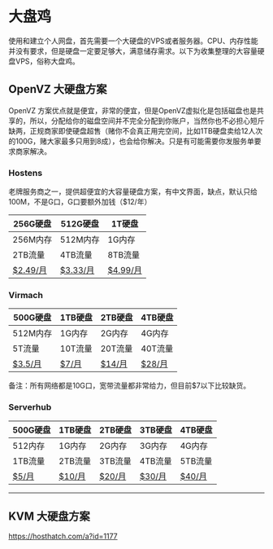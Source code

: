 
# 大盘鸡

使用和建立个人网盘，首先需要一个大硬盘的VPS或者服务器。CPU、内存性能并没有要求，但是硬盘一定要足够大，满意储存需求。以下为收集整理的大容量硬盘VPS，俗称大盘鸡。

## OpenVZ 大硬盘方案

OpenVZ 方案优点就是便宜，非常的便宜，但是OpenVZ虚拟化是包括磁盘也是共享的，所以，分配给你的磁盘空间并不完全分配到你账户，当然你也不必担心短斤缺两，正规商家即使硬盘超售（赌你不会真正用完空间，比如1TB硬盘卖给12人次的100G，赌大家最多只用到8成），也会给你解决。只是有可能需要你发服务单要求商家解决。

### Hostens
老牌服务商之一，提供超便宜的大容量硬盘方案，有中文界面，缺点，默认只给100M，不是G口，G口要额外加钱（$12/年）

| 256G硬盘 | 512G硬盘 | 1T硬盘 |
|----------|---------|-------|
| 256M内存 | 512M内存 | 1G内存 |
| 2TB流量 | 4TB流量 | 8TB流量 |
| [$2.49/月](https://www.hostens.com/vps-hosting/?affid=760#hosting__plan__group-tab-storage) | [$3.33/月](https://www.hostens.com/vps-hosting/?affid=760#hosting__plan__group-tab-storage) | [$4.99/月](https://www.hostens.com/vps-hosting/?affid=760#hosting__plan__group-tab-storage) |

### Virmach

| 500G硬盘 | 1TB硬盘 | 2TB硬盘 | 4TB硬盘 |
|---------|---------|--------|--------|
| 512M内存 | 1G内存 | 2G内存 | 4G内存  |
| 5T流量 | 10T流量 | 20T流量 | 40T流量 |
| [$3.5/月](https://billing.virmach.com/aff.php?aff=6188&155) | [$7/月](https://billing.virmach.com/aff.php?aff=6188&156) | [$14/月](https://billing.virmach.com/aff.php?aff=6188&157) | [$28/月](https://billing.virmach.com/aff.php?aff=6188&158) |

备注：所有网络都是10G口，宽带流量都非常给力，但目前$7以下比较缺货。


### Serverhub

| 500G硬盘 | 1TB硬盘 | 2TB硬盘 | 3TB硬盘 | 4TB硬盘 |
|---------|--------|---------|--------|--------|
| 512内存 | 1G内存 | 2G内存 | 3G内存 | 4G内存  |
| 1TB流量 | 2TB流量 | 3TB流量  | 4TB流量  | 5TB流量 |
| [$5/月](http://my.serverhub.com/aff.php?aff=171&pid=613) | [$10/月](http://my.serverhub.com/aff.php?aff=171&pid=614) | [$20/月](http://my.serverhub.com/aff.php?aff=171&pid=615) | [$30/月](http://my.serverhub.com/aff.php?aff=171&pid=616) | [$40/月](http://my.serverhub.com/aff.php?aff=171&pid=617) |

---
## KVM 大硬盘方案
https://hosthatch.com/a?id=1177

<!--stackedit_data:
eyJoaXN0b3J5IjpbMTU2MzI4NTYzMSw2OTgwNDQ3NDgsOTExNz
k5NTU3LDEyNzQ0OTgxMzgsMTQ5NDYzMjc0LDEyMzMyNTAwNzQs
MTA1NDE4NTY2OSwtMTUwMjU0NzA4OCwxODI1MTMxNjg4LC03MT
IwODIzMV19
-->